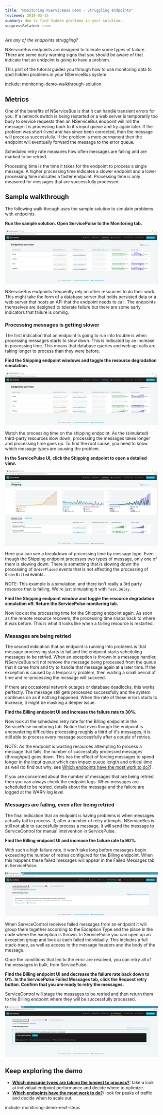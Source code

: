 ```yaml
---
title: "Monitoring NServiceBus Demo - Struggling endpoints"
reviewed: 2018-03-15
summary: How to find hidden problems in your solution.
suppressRelated: true
---
```


_Are any of the endpoints struggling?_

NServiceBus endpoints are designed to tolerate some types of failure. There are some early warning signs that you should be aware of that indicate that an endpoint is going to have a problem.

This part of the tutorial guides you through how to use monitoring data to spot hidden problems in your NServiceBus system.

include: monitoring-demo-walkthrough-solution


## Metrics

One of the benefits of NServiceBus is that it can handle transient errors for you. If a network switch is being restarted or a web server is temporarily too busy to service requests then an NServiceBus endpoint will roll the message it is processing back to it's input queue and try again later. If the problem was short-lived and has since been corrected, then the message will process successfully. If the problem is more permanent then the endpoint will eventually forward the message to the error queue.

Scheduled retry rate measures how often messages are failing and are marked to be retried. 

Processing time is the time it takes for the endpoint to process a single message. A higher processing time indicates a slower endpoint and a lower processing time indicates a faster endpoint. Processing time is only measured for messages that are successfully processed.


## Sample walkthrough

The following walk through uses the sample solution to simulate problems with endpoints.

**Run the sample solution. Open ServicePulse to the Monitoring tab.**

![Service Pulse monitoring tab showing sample endpoints](servicepulse-monitoring-tab-sample-low-throughput.png)

NServiceBus endpoints frequently rely on other resources to do their work. This might take the form of a database server that holds persisted data or a web server that hosts an API that the endpoint needs to call. The endpoints themselves are designed to tolerate failure but there are some early indicators that failure is coming.


### Processing messages is getting slower

The first indication that an endpoint is going to run into trouble is when processing messages starts to slow down. This is indicated by an increase in processing time. This means that database queries and web api calls are taking longer to process than they were before.

**Find the Shipping endpoint windows and toggle the resource degradation simulation.**

![ServicePulse Monitoring tab showing resource degradation on Shipping endpoint](servicepulse-monitoring-tab-resource-degradation.png)

Watch the processing time on the shipping endpoint. As the (simulated) third-party resources slow down, processing the messages takes longer and processing time goes up. To find the root cause, you need to know which message types are causing the problem.

**In the ServicePulse UI, click the Shipping endpoint to open a detailed view.**

![ServicePulse Details tab showing resource degradation on OrderPlaced events](servicepulse-monitoring-details-resource-degradation.png)

Here you can see a breakdown of processing time by message type. Even though the Shipping endpoint processes two types of message, only one of them is slowing down. There is something that is slowing down the processing of `OrderPlaced` events that is not affecting the processing of `OrderBilled` events.

NOTE: This example is a simulation, and there isn't really a 3rd party resource that is failing.  We're just simulating it with `Task.Delay`. 

**Find the Shipping endpoint window and toggle the resource degradation simulation off. Return the ServicePulse monitoring tab.**

Now look at the processing time for the Shipping endpoint again. As soon as the remote resource recovers, the processing time snaps back to where it was before. This is what it looks like when a failing resource is restarted. 


### Messages are being retried

The second indication that an endpoint is running into problems is that message processing starts to fail and the endpoint starts scheduling messages to be retried. When an exception is thrown in a message handler, NServiceBus will not remove the message being processed from the queue that it came from and try to handle that message again at a later time. If the exception is caused by a temporary problem, then waiting a small period of time and re-processing the message will succeed.

If there are occasional network outages or database deadlocks, this works perfectly. The message still gets processed successfully and the system continues on as if nothing happened. When the rate of these errors starts to increase, it might be masking a deeper issue.

**Find the Billing endpoint UI and increase the failure rate to 30%.**

Now look at the scheduled retry rate for the Billing endpoint in the ServicePulse monitoring tab. Notice that even though the endpoint is encountering difficulties processing roughly a third of it's messages, it is still able to process every message successfully after a couple of retries. 

NOTE: As the endpoint is wasting resources attempting to process a message that fails, the number of successfully processed messages (throughput) goes down. This has the effect of forcing messages to spend longer in the input queue which can impact queue length and critical time as well (to find out why, see [Which endpoints have the most work to do?](./walkthrough-2.md)).

If you are concerned about the number of messages that are being retried then you can always check the endpoint logs. When messages are scheduled to be retried, details about the message and the failure are logged at the WARN log level.


### Messages are failing, even after being retried

The final indication that an endpoint is having problems is when messages actually fail to process. If, after a number of retry attempts, NServiceBus is still not able to succesfully process a message, it will send the message to ServiceControl for manual intervention in ServicePulse.

**Find the Billing endpoint UI and increase the failure rate to 90%.**

With such a high failure rate, it won't take long before messages begin exceeding the number of retries configured for the Billing endpoint. When this happens these failed messages will appear in the Failed Messages tab in ServicePulse.

![ServicePulse failed messages tab](servicepulse-failed-messages.png)

When ServiceControl receives failed messages from an endpoint it will group them together according to the Exception Type and the place in the code where the exception is thrown. In ServicePulse you can open up an exception group and look at each failed individually. This includes a full stack-trace, as well as access to the message headers and the body of the message.

Once the conditions that led to the error are resolved, you can retry all of the messages in bulk, from ServicePulse.

**Find the Billing endpoint UI and decrease the failure rate back down to 0%. In the ServicePulse Failed Messages tab, click the Request retry button. Confirm that you are ready to retry the messages.**

ServiceControl will stage the messages to be retried and then return them to the Billing endpoint where they will be successfully processed.

![ServicePulse failed messages retried](servicepulse-failed-messages-retried.png)


## Keep exploring the demo

- **[Which message types are taking the longest to process?](./walkthrough-1.md):** take a look at individual endpoint performance and decide where to optimize.
- **[Which endpoints have the most work to do?](./walkthrough-2.md):** look for peaks of traffic and decide when to scale out.

include: monitoring-demo-next-steps
